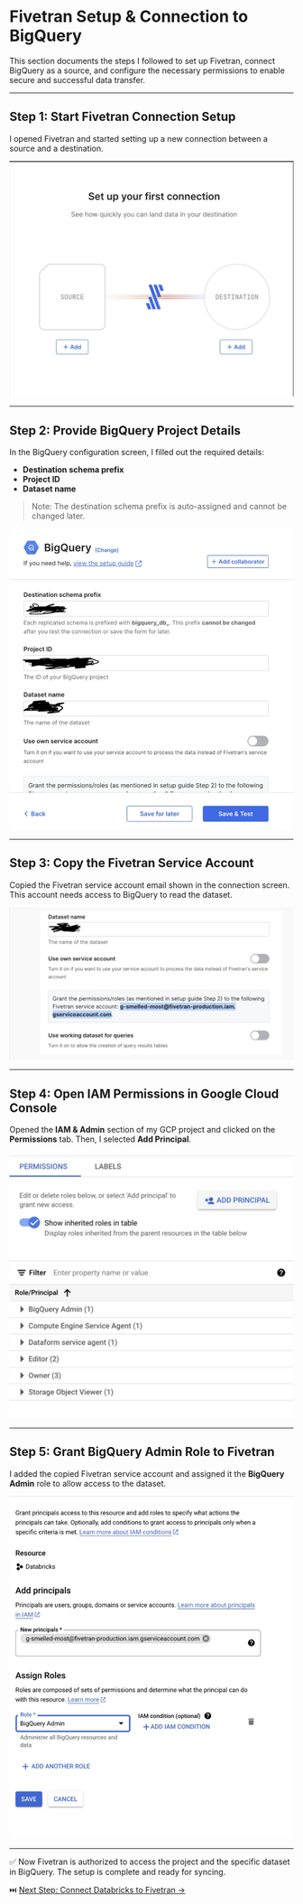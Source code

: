 # Fivetran Setup & Connection to BigQuery

This section documents the steps I followed to set up Fivetran, connect BigQuery as a source, and configure the necessary permissions to enable secure and successful data transfer.

---

## Step 1: Start Fivetran Connection Setup

I opened Fivetran and started setting up a new connection between a source and a destination.

![Start Fivetran Setup](../images/4-Setup_Fivetran_Connection.png)

---

## Step 2: Provide BigQuery Project Details

In the BigQuery configuration screen, I filled out the required details:

- **Destination schema prefix**
- **Project ID**
- **Dataset name**

> Note: The destination schema prefix is auto-assigned and cannot be changed later.

![GCP Project Details](../images/5-Providing_GCP_details.png)

---

## Step 3: Copy the Fivetran Service Account

Copied the Fivetran service account email shown in the connection screen. This account needs access to BigQuery to read the dataset.

![Copy Service Account](../images/6-Copy_Fivetran_service_account.png)

---

## Step 4: Open IAM Permissions in Google Cloud Console

Opened the **IAM & Admin** section of my GCP project and clicked on the **Permissions** tab. Then, I selected **Add Principal**.

![Open Permissions Tab](../images/7-Permissions.png)

---

## Step 5: Grant BigQuery Admin Role to Fivetran

I added the copied Fivetran service account and assigned it the **BigQuery Admin** role to allow access to the dataset.

![Add Principal](../images/8-Add_Principales.png)

---

✅ Now Fivetran is authorized to access the project and the specific dataset in BigQuery. The setup is complete and ready for syncing.

⏭️ [Next Step: Connect Databricks to Fivetran →](databricks_connection.md)
